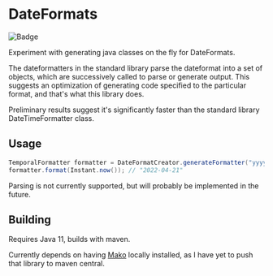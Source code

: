 # DateFormats

![Badge](https://www.repostatus.org/badges/latest/wip.svg)

Experiment with generating java classes on the fly for DateFormats. 

The dateformatters in the standard library parse the dateformat into a set of objects, which are successively called to
parse or generate output. This suggests an optimization of generating code specified to the particular 
format, and that's what this library does.

Preliminary results suggest it's significantly faster than the standard library DateTimeFormatter class.

## Usage

```Java
TemporalFormatter formatter = DateFormatCreator.generateFormatter("yyyy-MM-dd");
formatter.format(Instant.now()); // "2022-04-21"
```

Parsing is not currently supported, but will probably be implemented in the future.
## Building

Requires Java 11, builds with maven. 

Currently depends on having [Mako](https://github.com/hyperpape/mako) locally installed, as I have yet to push that 
library to maven central.  